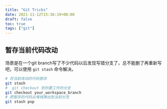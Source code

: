 ```yaml
---
title: "Git Tricks"
date: 2021-11-12T15:36:19+08:00
draft: false
toc: true
tags: ["git"]
---
```


## 暂存当前代码改动

场景是在一个git branch写了不少代码以后发现写错分支了，总不能删了再重新写吧，可以使用 `git stash` 命令解决。

```bash
# 将当前改动的代码暂存
git stash
#  git checkout 到你要工作的分支
git checkout your_workspace_branch
# 把暂存的代码从堆栈弹出到当前分支
git stash pop
```
